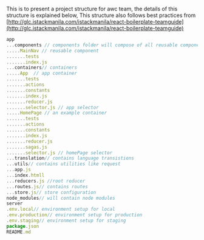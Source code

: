 This is to present a project structure for awc team, 
the details of this structure is explained below,
This structure also follows best practices from [http://glc.istackmanila.com/istackmanila/react-boilerplate-teamguide](http://glc.istackmanila.com/istackmanila/react-boilerplate-teamguide)

```js
app
...components // components folder will compose of all reusable components
.....MainNav // reusable component
.......tests
.......index.js
...containers// containers
.....App  // app container
.......tests
.......actions
.......constants
.......index.js
.......reducer.js
.......selector.js // app selector
.....HomePage // an example container
.......tests
.......actions
.......constants
.......index.js
.......reducer.js
.......sagas.js
.......selector.js // homePage selector
...translation// contains language transistions
...utils// contains utilities like request
...app.js
...index.htmll
...reducers.js //root reducer
...routes.js// contains routes
...store.js// store configuration
node_modules// will contain node modules
server
.env.local// environment setup for local
.env.production// environment setup for production
.env.staging// environment setup for staging
package.json
README.md
```
